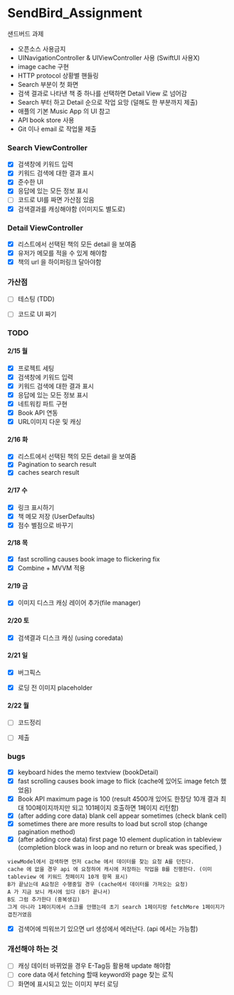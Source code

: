 # SendBird_Assignment
샌드버드 과제

- 오픈소스 사용금지
- UINavigationController & UIViewController 사용 (SwiftUI 사용X)
- image cache 구현
- HTTP protocol 상황별 핸들링
- Search 부분이 첫 화면
- 검색 결과로 나타낸 책 중 하나를 선택하면 Detail View 로 넘어감
- Search 부터 하고 Detail 순으로 작업 요망 (덜해도 한 부분까지 제출)
- 애플의 기본 Music App 의 UI 참고
- API book store 사용
- Git 이나 email 로 작업물 제출

### Search ViewController
- [x] 검색창에 키워드 입력
- [x] 키워드 검색에 대한 결과 표시
- [x] 준수한 UI
- [x] 응답에 있는 모든 정보 표시
- [ ] 코드로 UI를 짜면 가산점 있음
- [x] 검색결과를 캐싱해야함 (이미지도 별도로)

### Detail ViewController
- [x] 리스트에서 선택된 책의 모든 detail 을 보여줌
- [x] 유저가 메모를 적을 수 있게 해야함
- [x] 책의 url 을 하이퍼링크 달아야함

### 가산점
- [ ] 테스팅 (TDD)
- [ ] 코드로 UI 짜기


### TODO
#### 2/15 월
- [x] 프로젝트 세팅
- [x] 검색창에 키워드 입력
- [x] 키워드 검색에 대한 결과 표시
- [x] 응답에 있는 모든 정보 표시
- [x] 네트워킹 파트 구현
- [x] Book API 연동
- [x] URL이미지 다운 및 캐싱
#### 2/16 화
- [x] 리스트에서 선택된 책의 모든 detail 을 보여줌
- [x] Pagination to search result
- [x] caches search result

#### 2/17 수
- [x] 링크 표시하기
- [x] 책 메모 저장 (UserDefaults)
- [x] 점수 별점으로 바꾸기

#### 2/18 목
- [x] fast scrolling causes book image to flickering fix
- [x] Combine + MVVM 적용 

#### 2/19 금
- [x] 이미지 디스크 캐싱 레이어 추가(file manager)

#### 2/20 토
- [x] 검색결과 디스크 캐싱 (using coredata)


#### 2/21 일
- [x] 버그픽스
- [x] 로딩 전 이미지 placeholder


#### 2/22 월
- [ ] 코드정리
- [ ] 제출



### bugs
- [x] keyboard hides the memo textview (bookDetail)
- [x] fast scrolling causes book image to flick (cache에 있어도 image fetch 했었음)
- [x] Book API maximum page is 100 (result 4500개 있어도 한장당 10개 결과 최대 100페이지까지만 되고 101페이지 호출하면 1페이지 리턴함)
- [x] (after adding core data) blank cell appear sometimes (check blank cell)
- [x] sometimes there are more results to load but scroll stop (change pagination method)
- [x] (after adding core data) first page 10 element duplication in tableview (completion block was in loop and no return or break was specified, )
```
viewModel에서 검색하면 먼저 cache 에서 데이터를 찾는 요청 A를 던진다. 
cache 에 없을 경우 api 에 요청하여 캐시에 저장하는 작업을 B를 진행한다. (이미 tableview 에 키워드 첫페이지 10개 항목 표시)
B가 끝났는데 A요청은 수행중일 경우 (cache에서 데이터를 가져오는 요청)
A 가 지금 보니 캐시에 있다 (B가 끝나서)
B도 그럼 추가한다 (중복생김)
그게 아니라 1페이지에서 스크롤 안했는데 초기 search 1페이지랑 fetchMore 1페이지가 겹친거였음
```
- [x] 검색어에 띄워쓰기 있으면 url 생성에서 에러난다. (api 에서는 가능함)



### 개선해야 하는 것
- [ ] 캐싱 데이터 바뀌었을 경우 E-Tag등 활용해 update 해야함
- [ ] core data 에서 fetching 할때 keyword와 page 찾는 로직
- [ ] 화면에 표시되고 있는 이미지 부터 로딩

